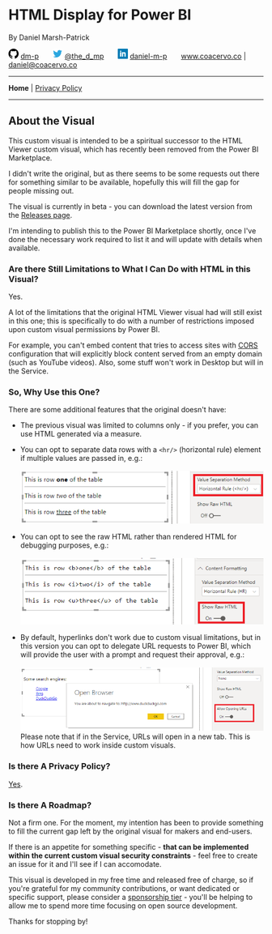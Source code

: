 # HTML Display for Power BI

By Daniel Marsh-Patrick

![github.png](./doc/assets/png/github.png "GitHub: dm-p") [dm-p](https://github.com/dm-p) &nbsp;&nbsp;&nbsp;&nbsp;&nbsp; ![twitter.png](./doc/assets/png/twitter.png "Twitter: @the_d_mp") [@the_d_mp](https://twitter.com/the_d_mp) &nbsp;&nbsp;&nbsp;&nbsp;&nbsp;  ![linkedin.png](./doc/assets/png/linkedin.png "in/daniel-m-p") [daniel-m-p](https://www.linkedin.com/in/daniel-m-p)  &nbsp;&nbsp;&nbsp;&nbsp;&nbsp; www.coacervo.co  |  [daniel@coacervo.co](mailto:daniel@coacervo.co) 

----
**Home** | [Privacy Policy](./doc/privacy_policy.md)

----
## About the Visual

This custom visual is intended to be a spiritual successor to the HTML Viewer custom visual, which has recently been removed from the Power BI Marketplace.

I didn't write the original, but as there seems to be some requests out there for something similar to be available, hopefully this will fill the gap for people missing out.

The visual is currently in beta - you can download the latest version from the [Releases page](https://github.com/dm-p/powerbi-visuals-html-display/releases).

I'm intending to publish this to the Power BI Marketplace shortly, once I've done the necessary work required to list it and will update with details when available.

### Are there Still Limitations to What I Can Do with HTML in this Visual?

Yes.

A lot of the limitations that the original HTML Viewer visual had will still exist in this one; this is specifically to do with a number of restrictions imposed upon custom visual permissions by Power BI. 

For example, you can't embed content that tries to access sites with <a href ="https://en.wikipedia.org/wiki/Cross-origin_resource_sharing" target="_blank">CORS</a> configuration that will explicitly block content served from an empty domain (such as YouTube videos). Also, some stuff won't work in Desktop but will in the Service.

### So, Why Use this One?

There are some additional features that the original doesn't have:

* The previous visual was limited to columns only - if you prefer, you can use HTML generated via a measure.
* You can opt to separate data rows with a `<hr/>` (horizontal rule) element if multiple values are passed in, e.g.:
\
\
![hr_separator.png](./doc/assets/png/hr_separator.png "Separating values with a HR element")
* You can opt to see the raw HTML rather than rendered HTML for debugging purposes, e.g.:
\
\
![rar_html.png](./doc/assets/png/raw_html.png "Displaying raw HTML for debugging purposes")

* By default, hyperlinks don't work due to custom visual limitations, but in this version you can opt to delegate URL requests to Power BI, which will provide the user with a prompt and request their approval, e.g.:
\
\
![open_url.png](./doc/assets/png/open_url.png "Opening URLs with Power BI delegation")
\
Please note that if in the Service, URLs will open in a new tab. This is how URLs need to work inside custom visuals.

### Is there A Privacy Policy?

[Yes](./doc/privacy_policy.md).

### Is there A Roadmap?

Not a firm one. For the moment, my intention has been to provide something to fill the current gap left by the original visual for makers and end-users.

If there is an appetite for something specific - **that can be implemented within the current custom visual security constraints**  - feel free to create an issue for it and I'll see if I can accomodate.

This visual is developed in my free time and released free of charge, so if you're grateful for my community contributions, or want dedicated or specific support, please consider a [sponsorship tier](https://github.com/sponsors/dm-p) - you'll be helping to allow me to spend more time focusing on open source development. 

Thanks for stopping by!
